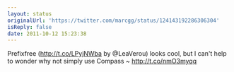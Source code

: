 ```yaml
---
layout: status
originalUrl: 'https://twitter.com/marcgg/status/124143192286306304'
isReply: false
date: 2011-10-12 15:23:38
---
```


Prefixfree (http://t.co/LPyjNWba by @LeaVerou) looks cool, but I can't help to wonder why not simply use Compass ~ http://t.co/nmO3myqq
